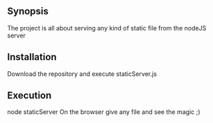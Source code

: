 ## Synopsis

The project is all about serving any kind of static file from the nodeJS server

## Installation

Download the repository and execute staticServer.js

## Execution

node staticServer
On the browser give any file and see the magic ;)
